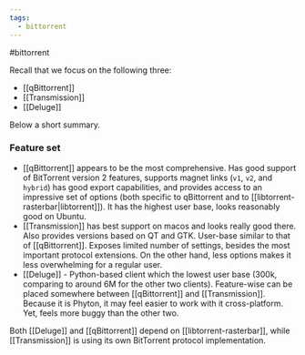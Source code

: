 ```yaml
---
tags:
  - bittorrent
---
```

#bittorrent 

Recall that we focus on the following three:

- [[qBittorrent]]
- [[Transmission]]
- [[Deluge]]

Below a short summary.

### Feature set

- [[qBittorrent]] appears to be the most comprehensive. Has good support of BitTorrent version 2 features, supports magnet links (`v1`, `v2`, and `hybrid`) has good export capabilities, and provides access to an impressive set of options (both specific to qBittorrent and to [[libtorrent-rasterbar|libtorrent]]). It has the highest user base, looks reasonably good on Ubuntu. 
- [[Transmission]] has best support on macos and looks really good there. Also provides versions based on QT and GTK. User-base similar to that of [[qBittorrent]]. Exposes limited number of settings, besides the most important protocol extensions. On the other hand, less options makes it less overwhelming for a regular user.
- [[Deluge]] - Python-based client which the lowest user base (300k, comparing to around 6M for the other two clients). Feature-wise can be placed somewhere between [[qBittorrent]] and [[Transmission]]. Because it is Phyton, it may feel easier to work with it cross-platform. Yet, feels more buggy than the other two.

Both [[Deluge]] and [[qBittorrent]] depend on [[libtorrent-rasterbar]], while [[Transmission]] is using its own BitTorrent protocol implementation.